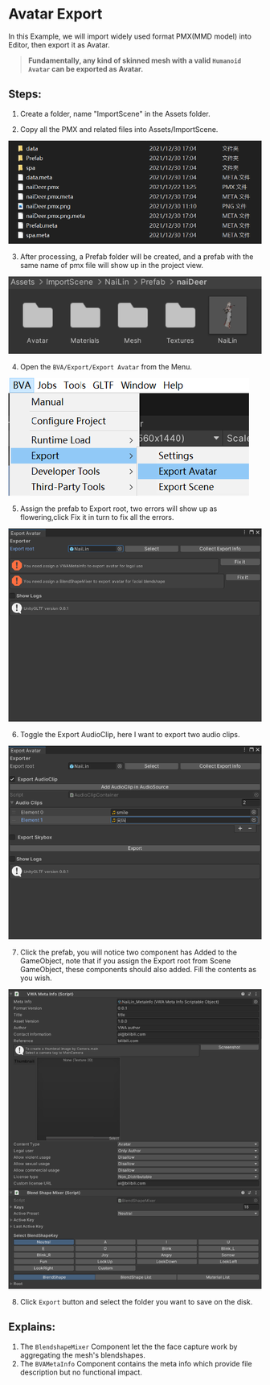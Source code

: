 # Avatar Export

In this Example, we will import widely used format PMX(MMD model) into Editor, then export it as Avatar.

> **Fundamentally, any kind of skinned mesh with a valid `Humanoid Avatar` can be exported as Avatar.**

## Steps:

1. Create a folder, name "ImportScene" in the Assets folder.
   
2. Copy all the PMX and related files into Assets/ImportScene.

![glb](pics/avatar_export_0.png)

3. After processing, a Prefab folder will be created, and a prefab with the same name of pmx file will show up in the project view.

![glb](pics/avatar_export_1.png)

4. Open the `BVA/Export/Export Avatar` from the Menu.
   
![glb](pics/avatar_export_2.png)

5. Assign the prefab to Export root, two errors will show up as flowering,click Fix it in turn to fix all the errors.

![glb](pics/avatar_export_3.png)

6. Toggle the Export AudioClip, here I want to export two audio clips.

![glb](pics/avatar_export_4.png)

7. Click the prefab, you will notice two component has Added to the GameObject, note that if you assign the Export root from Scene GameObject, these components should also added. Fill the contents as you wish.

![glb](pics/avatar_export_5.png)

8. Click `Export` button and select the folder you want to save on the disk.

## Explains:

1. The `BlendshapeMixer` Component let the the face capture work by aggregating the mesh's blendshapes.
2. The `BVAMetaInfo` Component contains the meta info which provide file description but no functional impact.